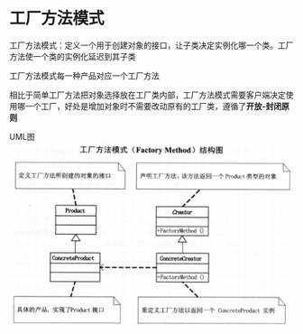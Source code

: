 # 工厂方法模式

工厂方法模式：定义一个用于创建对象的接口，让子类决定实例化哪一个类。工厂方法使一个类的实例化延迟到其子类

工厂方法模式每一种产品对应一个工厂方法

相比于简单工厂方法把对象选择放在工厂类内部，工厂方法模式需要客户端决定使用哪一个工厂，好处是增加对象时不需要改动原有的工厂类，遵循了**开放-封闭原则**

UML图
![factory_method](factory_method.png)